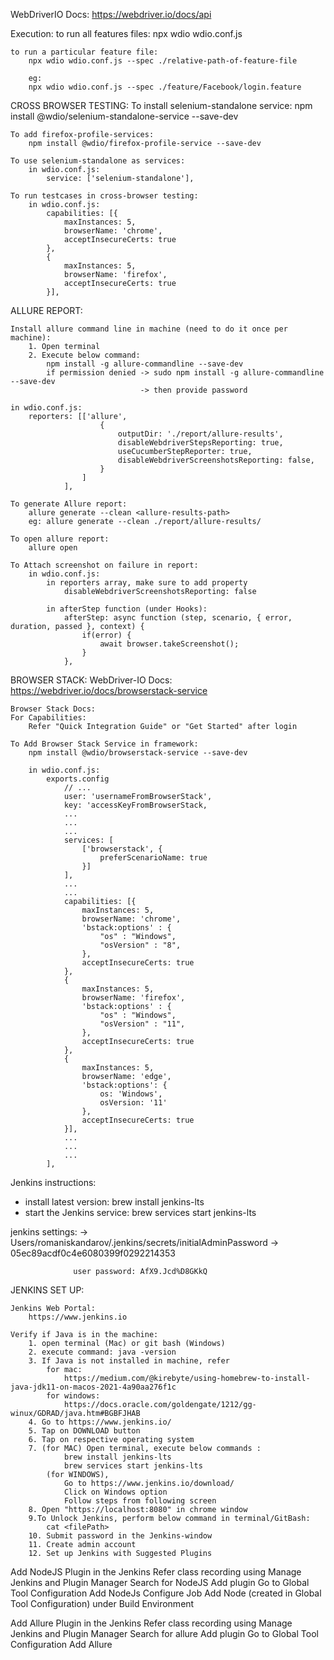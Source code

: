 WebDriverIO Docs:
    https://webdriver.io/docs/api


Execution: 
    to run all features files:
        npx wdio wdio.conf.js

    to run a particular feature file:
        npx wdio wdio.conf.js --spec ./relative-path-of-feature-file

        eg:
        npx wdio wdio.conf.js --spec ./feature/Facebook/login.feature




CROSS BROWSER TESTING:
    To install selenium-standalone service:
        npm install @wdio/selenium-standalone-service --save-dev

    To add firefox-profile-services:
        npm install @wdio/firefox-profile-service --save-dev
    
    To use selenium-standalone as services:
        in wdio.conf.js:
            service: ['selenium-standalone'],

    To run testcases in cross-browser testing:
        in wdio.conf.js:
            capabilities: [{
                maxInstances: 5,
                browserName: 'chrome',
                acceptInsecureCerts: true
            },
            {
                maxInstances: 5,
                browserName: 'firefox',
                acceptInsecureCerts: true
            }],

ALLURE REPORT:

    Install allure command line in machine (need to do it once per machine):
        1. Open terminal
        2. Execute below command:
            npm install -g allure-commandline --save-dev
            if permission denied -> sudo npm install -g allure-commandline --save-dev
                                 -> then provide password

    in wdio.conf.js:
        reporters: [['allure', 
                        {
                            outputDir: './report/allure-results',
                            disableWebdriverStepsReporting: true,
                            useCucumberStepReporter: true,
                            disableWebdriverScreenshotsReporting: false,
                        }
                    ]
                ],

    To generate Allure report:
        allure generate --clean <allure-results-path>
        eg: allure generate --clean ./report/allure-results/

    To open allure report:
        allure open

    To Attach screenshot on failure in report:
        in wdio.conf.js:
            in reporters array, make sure to add property
                disableWebdriverScreenshotsReporting: false

            in afterStep function (under Hooks):
                afterStep: async function (step, scenario, { error, duration, passed }, context) {
                    if(error) {
                        await browser.takeScreenshot();
                    }
                },



BROWSER STACK:
    WebDriver-IO Docs:
        <https://webdriver.io/docs/browserstack-service>

    Browser Stack Docs:
    For Capabilities:
        Refer "Quick Integration Guide" or "Get Started" after login

    To Add Browser Stack Service in framework:
        npm install @wdio/browserstack-service --save-dev
    
        in wdio.conf.js:
            exports.config
                // ...
                user: 'usernameFromBrowserStack',
                key: 'accessKeyFromBrowserStack,
                ...
                ...
                ...
                services: [
                    ['browserstack', {
                        preferScenarioName: true
                    }]
                ],
                ...
                ...
                capabilities: [{
                    maxInstances: 5,
                    browserName: 'chrome',
                    'bstack:options' : {
                        "os" : "Windows",
                        "osVersion" : "8",
                    },
                    acceptInsecureCerts: true
                },
                {
                    maxInstances: 5,
                    browserName: 'firefox',
                    'bstack:options' : {
                        "os" : "Windows",
                        "osVersion" : "11",
                    },
                    acceptInsecureCerts: true
                },
                {
                    maxInstances: 5,
                    browserName: 'edge',
                    'bstack:options': {
                        os: 'Windows',
                        osVersion: '11'
                    },
                    acceptInsecureCerts: true
                }],
                ...
                ...
                ...
            ],



Jenkins instructions:
- install latest version: brew install jenkins-lts
- start the Jenkins service: brew services start jenkins-lts             

jenkins settings: -> Users/romaniskandarov/.jenkins/secrets/initialAdminPassword 
                  -> 05ec89acdf0c4e6080399f0292214353

                  user password: AfX9.Jcd%D8GKkQ

JENKINS SET UP:

    Jenkins Web Portal:
        https://www.jenkins.io

    Verify if Java is in the machine:
        1. open terminal (Mac) or git bash (Windows)
        2. execute command: java -version
        3. If Java is not installed in machine, refer 
            for mac:
                https://medium.com/@kirebyte/using-homebrew-to-install-java-jdk11-on-macos-2021-4a90aa276f1c
            for windows:
                https://docs.oracle.com/goldengate/1212/gg-winux/GDRAD/java.htm#BGBFJHAB
        4. Go to https://www.jenkins.io/
        5. Tap on DOWNLOAD button
        6. Tap on respective operating system
        7. (for MAC) Open terminal, execute below commands :
                brew install jenkins-lts
                brew services start jenkins-lts
            (for WINDOWS), 
                Go to https://www.jenkins.io/download/
                Click on Windows option
                Follow steps from following screen
        8. Open "https://localhost:8080" in chrome window
        9.To Unlock Jenkins, perform below command in terminal/GitBash:
            cat <filePath>
        10. Submit password in the Jenkins-window
        11. Create admin account
        12. Set up Jenkins with Suggested Plugins

Add NodeJS Plugin in the Jenkins
    Refer class recording using Manage Jenkins and Plugin Manager
    Search for NodeJS
    Add plugin
    Go to Global Tool Configuration
    Add NodeJs
    Configure Job
    Add Node (created in Global Tool Configuration) under Build Environment

Add Allure Plugin in the Jenkins
    Refer class recording using Manage Jenkins and Plugin Manager
    Search for allure
    Add plugin
    Go to Global Tool Configuration
    Add Allure                  
        
